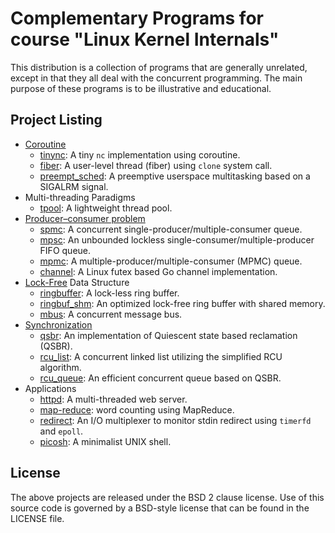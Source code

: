 # Complementary Programs for course "Linux Kernel Internals"

This distribution is a collection of programs that are generally unrelated,
except in that they all deal with the concurrent programming. The main
purpose of these programs is to be illustrative and educational.

## Project Listing
* [Coroutine](https://en.wikipedia.org/wiki/Coroutine)
    - [tinync](tinync/): A tiny `nc` implementation using coroutine.
    - [fiber](fiber/): A user-level thread (fiber) using `clone` system call.
    - [preempt\_sched](preempt_sched/): A preemptive userspace multitasking based on a SIGALRM signal.
* Multi-threading Paradigms
    - [tpool](tpool/): A lightweight thread pool.
* [Producer–consumer problem](https://en.wikipedia.org/wiki/Producer%E2%80%93consumer_problem)
    - [spmc](spmc/): A concurrent single-producer/multiple-consumer queue.
    - [mpsc](mpsc/): An unbounded lockless single-consumer/multiple-producer FIFO queue.
    - [mpmc](mpmc/): A multiple-producer/multiple-consumer (MPMC) queue.
    - [channel](channel/): A Linux futex based Go channel implementation.
* [Lock-Free](https://en.wikipedia.org/wiki/Non-blocking_algorithm) Data Structure
    - [ringbuffer](ringbuffer/): A lock-less ring buffer.
    - [ringbuf\_shm](ringbuf_shm/): An optimized lock-free ring buffer with shared memory.
    - [mbus](mbus/): A concurrent message bus.
* [Synchronization](https://en.wikipedia.org/wiki/Synchronization_(computer_science))
    - [qsbr](qsbr/): An implementation of Quiescent state based reclamation (QSBR).
    - [rcu\_list](rcu_list/): A concurrent linked list utilizing the simplified RCU algorithm.
    - [rcu\_queue](rcu_queue/): An efficient concurrent queue based on QSBR.
* Applications
    - [httpd](httpd/): A multi-threaded web server.
    - [map-reduce](map-reduce/): word counting using MapReduce.
    - [redirect](redirect/): An I/O multiplexer to monitor stdin redirect using `timerfd` and `epoll`.
    - [picosh](picosh/): A minimalist UNIX shell.

## License

The above projects are released under the BSD 2 clause license.
Use of this source code is governed by a BSD-style license that can be found
in the LICENSE file.
